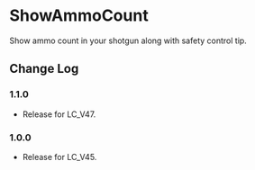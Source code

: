 # ShowAmmoCount

Show ammo count in your shotgun along with safety control tip.

## Change Log

### 1.1.0

- Release for LC_V47.

### 1.0.0

- Release for LC_V45.
